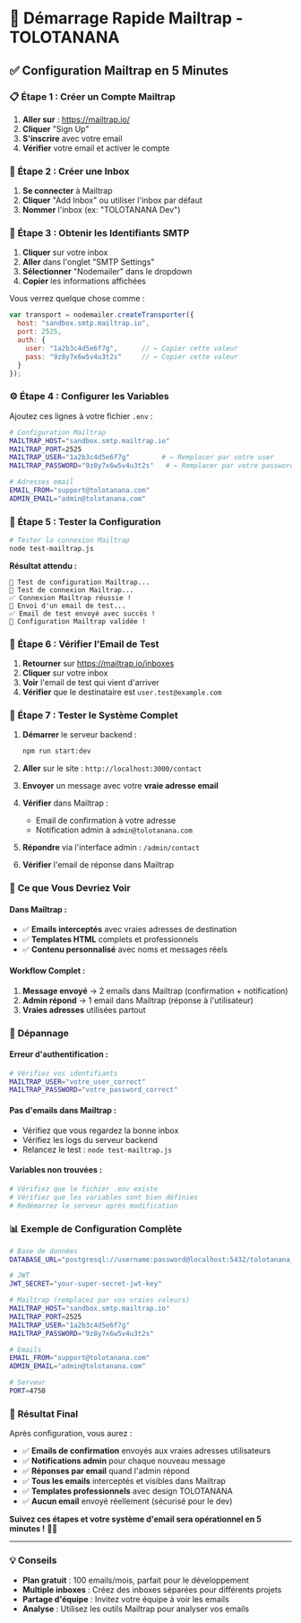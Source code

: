 # 🚀 Démarrage Rapide Mailtrap - TOLOTANANA

## ✅ **Configuration Mailtrap en 5 Minutes**

### 📋 **Étape 1 : Créer un Compte Mailtrap**

1. **Aller sur** : https://mailtrap.io/
2. **Cliquer** "Sign Up" 
3. **S'inscrire** avec votre email
4. **Vérifier** votre email et activer le compte

### 📧 **Étape 2 : Créer une Inbox**

1. **Se connecter** à Mailtrap
2. **Cliquer** "Add Inbox" ou utiliser l'inbox par défaut
3. **Nommer** l'inbox (ex: "TOLOTANANA Dev")

### 🔧 **Étape 3 : Obtenir les Identifiants SMTP**

1. **Cliquer** sur votre inbox
2. **Aller** dans l'onglet "SMTP Settings"
3. **Sélectionner** "Nodemailer" dans le dropdown
4. **Copier** les informations affichées

Vous verrez quelque chose comme :
```javascript
var transport = nodemailer.createTransporter({
  host: "sandbox.smtp.mailtrap.io",
  port: 2525,
  auth: {
    user: "1a2b3c4d5e6f7g",      // ← Copier cette valeur
    pass: "9z8y7x6w5v4u3t2s"     // ← Copier cette valeur
  }
});
```

### ⚙️ **Étape 4 : Configurer les Variables**

Ajoutez ces lignes à votre fichier `.env` :

```bash
# Configuration Mailtrap
MAILTRAP_HOST="sandbox.smtp.mailtrap.io"
MAILTRAP_PORT=2525
MAILTRAP_USER="1a2b3c4d5e6f7g"        # ← Remplacer par votre user
MAILTRAP_PASSWORD="9z8y7x6w5v4u3t2s"   # ← Remplacer par votre password

# Adresses email
EMAIL_FROM="support@tolotanana.com"
ADMIN_EMAIL="admin@tolotanana.com"
```

### 🧪 **Étape 5 : Tester la Configuration**

```bash
# Tester la connexion Mailtrap
node test-mailtrap.js
```

**Résultat attendu :**
```
🧪 Test de configuration Mailtrap...
🔗 Test de connexion Mailtrap...
✅ Connexion Mailtrap réussie !
📧 Envoi d'un email de test...
✅ Email de test envoyé avec succès !
🎉 Configuration Mailtrap validée !
```

### 📧 **Étape 6 : Vérifier l'Email de Test**

1. **Retourner** sur https://mailtrap.io/inboxes
2. **Cliquer** sur votre inbox
3. **Voir** l'email de test qui vient d'arriver
4. **Vérifier** que le destinataire est `user.test@example.com`

### 🚀 **Étape 7 : Tester le Système Complet**

1. **Démarrer** le serveur backend :
   ```bash
   npm run start:dev
   ```

2. **Aller** sur le site : `http://localhost:3000/contact`

3. **Envoyer** un message avec votre **vraie adresse email**

4. **Vérifier** dans Mailtrap :
   - Email de confirmation à votre adresse
   - Notification admin à `admin@tolotanana.com`

5. **Répondre** via l'interface admin : `/admin/contact`

6. **Vérifier** l'email de réponse dans Mailtrap

### 🎯 **Ce que Vous Devriez Voir**

#### **Dans Mailtrap :**
- ✅ **Emails interceptés** avec vraies adresses de destination
- ✅ **Templates HTML** complets et professionnels
- ✅ **Contenu personnalisé** avec noms et messages réels

#### **Workflow Complet :**
1. **Message envoyé** → 2 emails dans Mailtrap (confirmation + notification)
2. **Admin répond** → 1 email dans Mailtrap (réponse à l'utilisateur)
3. **Vraies adresses** utilisées partout

### 🔧 **Dépannage**

#### **Erreur d'authentification :**
```bash
# Vérifiez vos identifiants
MAILTRAP_USER="votre_user_correct"
MAILTRAP_PASSWORD="votre_password_correct"
```

#### **Pas d'emails dans Mailtrap :**
- Vérifiez que vous regardez la bonne inbox
- Vérifiez les logs du serveur backend
- Relancez le test : `node test-mailtrap.js`

#### **Variables non trouvées :**
```bash
# Vérifiez que le fichier .env existe
# Vérifiez que les variables sont bien définies
# Redémarrez le serveur après modification
```

### 📊 **Exemple de Configuration Complète**

```bash
# Base de données
DATABASE_URL="postgresql://username:password@localhost:5432/tolotanana_db"

# JWT
JWT_SECRET="your-super-secret-jwt-key"

# Mailtrap (remplacez par vos vraies valeurs)
MAILTRAP_HOST="sandbox.smtp.mailtrap.io"
MAILTRAP_PORT=2525
MAILTRAP_USER="1a2b3c4d5e6f7g"
MAILTRAP_PASSWORD="9z8y7x6w5v4u3t2s"

# Emails
EMAIL_FROM="support@tolotanana.com"
ADMIN_EMAIL="admin@tolotanana.com"

# Serveur
PORT=4750
```

### 🎉 **Résultat Final**

Après configuration, vous aurez :

- ✅ **Emails de confirmation** envoyés aux vraies adresses utilisateurs
- ✅ **Notifications admin** pour chaque nouveau message
- ✅ **Réponses par email** quand l'admin répond
- ✅ **Tous les emails** interceptés et visibles dans Mailtrap
- ✅ **Templates professionnels** avec design TOLOTANANA
- ✅ **Aucun email** envoyé réellement (sécurisé pour le dev)

**Suivez ces étapes et votre système d'email sera opérationnel en 5 minutes !** 🚀📧

---

### 💡 **Conseils**

- **Plan gratuit** : 100 emails/mois, parfait pour le développement
- **Multiple inboxes** : Créez des inboxes séparées pour différents projets
- **Partage d'équipe** : Invitez votre équipe à voir les emails
- **Analyse** : Utilisez les outils Mailtrap pour analyser vos emails
